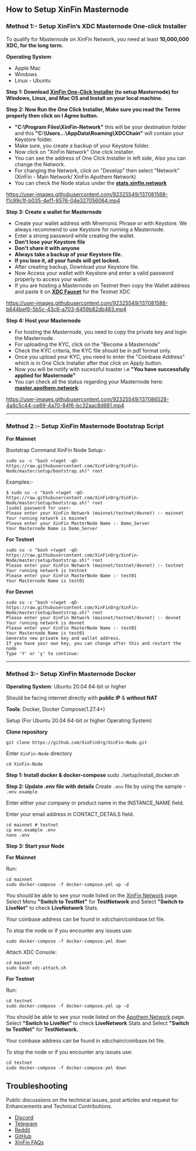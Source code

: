 
## How to Setup XinFin Masternode

### Method 1:- Setup XinFin’s XDC Masternode One-click Installer ###

To qualify for Masternode on XinFin Network, you need at least **10,000,000 XDC, for the long term.**


**Operating System**:

* Apple Mac
* Windows
* Linux - Ubuntu

**Step 1: Download [XinFin One-Click Installer](https://xinfin.org/setup-masternode) (to setup Masternode) for Windows, Linux, and Mac OS and Install on your local machine.**

**Step 2: Now Run the One Click Installer, Make sure you read the Terms properly then click on I Agree button.**

* **"C:\Program Files\XinFin-Network"** this will be your destination folder and this **"C:\Users\...\AppData\Roaming\XDCChain"** will contain your Keystore folder.
* Make sure, you create a backup of your Keystore folder.
* Now click on "XinFin Network" One click installer.
* You can see the address of One Click Installer in left side, Also you can change the Network.
* For changing the Network, click on "Develop" then select "Network" (XinFin - Main Network/ XinFin Apothem Network)
* You can check the Node status under the **[stats.xinfin.network](http://stats.xinfin.network/)**



https://user-images.githubusercontent.com/92325549/137081568-f1c99c1f-b035-4ef1-8576-04e327056064.mp4



**Step 3: Create a wallet for Masternode**

* Create your wallet address with Mnemonic Phrase or with Keystore. We always recommend to use Keystore for running a Masternode.
* Enter a strong password while creating the wallet.
* **Don't lose your Keystore file**
* **Don't share it with anyone**
* **Always take a backup of your Keystore file.**
* **If you lose it, all your funds will get locked.**
* After creating backup, Download your Keystore file.
* Now Access your wallet with Keystore and enter a valid password properly to access your wallet.
* If you are hosting a Masternode on Testnet then copy the Wallet address and paste it on **[XDC Faucet](https://faucet.apothem.network/)** for the Testnet XDC



https://user-images.githubusercontent.com/92325549/137081588-b644bef6-5b5c-43c6-a703-6459b82db483.mp4



**Step 4: Host your Masternode**

* For hosting the Masternode, you need to copy the private key and login the Masternode.
* For uploading the KYC, click on the "Become a Masternode"
* Check the KYC criteria, the KYC file should be in pdf format only.
* Once you upload your KYC, you need to enter the "Coinbase Address" which is in One Click Installer after that click on Apply button.
* Now you will be notify with sucessful toaster i.e **"You have successfully applied for Masternode"**
* You can check all the status regarding your Masternode here: **[master.apothem.network](https://master.apothem.network/)**.




https://user-images.githubusercontent.com/92325549/137086528-4a8c5c44-ce89-4a70-84f6-bc32aac8d681.mp4




---------------------------------

### Method 2 :- Setup XinFin Masternode Bootstrap Script ###

**For Mainnet**

Bootstrap Command XinFin Node Setup:-

```
sudo su -c "bash <(wget -qO- https://raw.githubusercontent.com/XinFinOrg/XinFin-Node/master/setup/bootstrap.sh)" root
```

Examples:-
```
$ sudo su -c "bash <(wget -qO- https://raw.githubusercontent.com/XinFinOrg/XinFin-Node/master/setup/bootstrap.sh)" root
[sudo] password for user:
Please enter your XinFin Network (mainnet/testnet/devnet) :- mainnet
Your running network is mainnet
Please enter your XinFin MasterNode Name :- Demo_Server
Your Masternode Name is Demo_Server

```


**For Testnet**
```
sudo su -c "bash <(wget -qO- https://raw.githubusercontent.com/XinFinOrg/XinFin-Node/master/setup/bootstrap.sh)" root
Please enter your XinFin Network (mainnet/testnet/devnet) :- testnet
Your running network is testnet
Please enter your XinFin MasterNode Name :- test01
Your Masternode Name is test01
```

**For Devnet**
```
sudo su -c "bash <(wget -qO- https://raw.githubusercontent.com/XinFinOrg/XinFin-Node/master/setup/bootstrap.sh)" root
Please enter your XinFin Network (mainnet/testnet/devnet) :- devnet
Your running network is devnet
Please enter your XinFin MasterNode Name :- test01
Your Masternode Name is test01
Generate new private key and wallet address.
If you have your own key, you can change after this and restart the node
Type 'Y' or 'y' to continue:
```

---------------------------------

### Method 3:- Setup XinFin Masternode Docker ###

**Operating System**: Ubuntu 20.04 64-bit or higher

Should be facing internet directly with **public IP** & **without NAT**

**Tools**: Docker, Docker Compose(1.27.4+)

Setup (For Ubuntu 20.04 64-bit or higher Operating System)

**Clone repository**
```
git clone https://github.com/XinFinOrg/XinFin-Node.git
```

Enter `XinFin-Node` directory
```
cd XinFin-Node
```


**Step 1: Install docker & docker-compose**
    sudo ./setup/install_docker.sh

**Step 2: Update .env file with details**
Create `.env` file by using the sample - `.env.example`

Enter either your company or product name in the INSTANCE_NAME field.

Enter your email address in CONTACT_DETAILS field.

```
cd mainnet # testnet
cp env.example .env
nano .env
```

**Step 3: Start your Node**

**For Mainnet**

Run:
```
cd mainnet
sudo docker-compose -f docker-compose.yml up -d
```

You should be able to see your node listed on the [XinFin Network](https://XinFin.network/) page.
Select Menu **"Switch to TestNet"** for **TestNetwork** and Select **"Switch to LiveNet"** to check **LiveNetwork** Stats.

Your coinbase address can be found in xdcchain/coinbase.txt file.

To stop the node or if you encounter any issues use:
```
sudo docker-compose -f docker-compose.yml down
```
Attach XDC Console:
```
cd mainnet
sudo bash xdc-attach.sh
```


**For Testnet**

Run:
```
cd testnet
sudo docker-compose -f docker-compose.yml up -d
```

You should be able to see your node listed on the [Apothem Network](https://apothem.network/#stats) page.
Select **"Switch to LiveNet"** to check **LiveNetwork** Stats and Select **"Switch to TestNet"** for **TestNetwork.**

Your coinbase address can be found in xdcchain/coinbase.txt file.

To stop the node or if you encounter any issues use:
```
cd testnet
sudo docker-compose -f docker-compose.yml down
```

## Troubleshooting


Public discussions on the technical issues, post articles and request for Enhancements and Technical Contributions.

- [Discord](https://discord.com/invite/KZdD6pkFxp)
- [Telegram](http://bit.do/Telegram-XinFinDev)
- [Reddit](https://www.reddit.com/r/xinfin/)
- [GitHub](https://github.com/XinFinorg)
- [XinFin FAQs](https://howto.xinfin.org/general/faq/)
